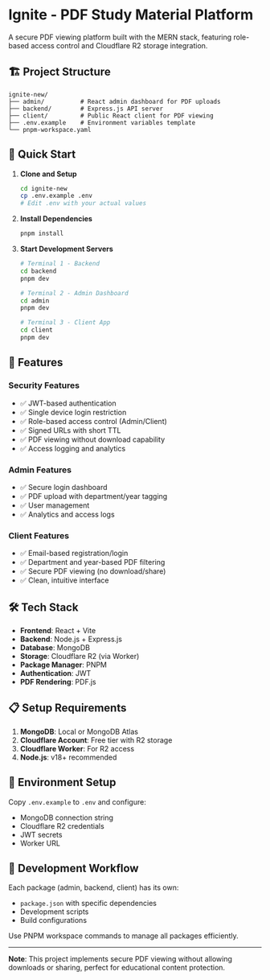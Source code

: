 # Ignite - PDF Study Material Platform

A secure PDF viewing platform built with the MERN stack, featuring role-based access control and Cloudflare R2 storage integration.

## 🏗️ Project Structure

```
ignite-new/
├── admin/          # React admin dashboard for PDF uploads
├── backend/        # Express.js API server
├── client/         # Public React client for PDF viewing
├── .env.example    # Environment variables template
└── pnpm-workspace.yaml
```

## 🚀 Quick Start

1. **Clone and Setup**
   ```bash
   cd ignite-new
   cp .env.example .env
   # Edit .env with your actual values
   ```

2. **Install Dependencies**
   ```bash
   pnpm install
   ```

3. **Start Development Servers**
   ```bash
   # Terminal 1 - Backend
   cd backend
   pnpm dev

   # Terminal 2 - Admin Dashboard  
   cd admin
   pnpm dev

   # Terminal 3 - Client App
   cd client
   pnpm dev
   ```

## 🔧 Features

### Security Features
- ✅ JWT-based authentication
- ✅ Single device login restriction
- ✅ Role-based access control (Admin/Client)
- ✅ Signed URLs with short TTL
- ✅ PDF viewing without download capability
- ✅ Access logging and analytics

### Admin Features
- ✅ Secure login dashboard
- ✅ PDF upload with department/year tagging
- ✅ User management
- ✅ Analytics and access logs

### Client Features
- ✅ Email-based registration/login
- ✅ Department and year-based PDF filtering
- ✅ Secure PDF viewing (no download/share)
- ✅ Clean, intuitive interface

## 🛠️ Tech Stack

- **Frontend**: React + Vite
- **Backend**: Node.js + Express.js
- **Database**: MongoDB
- **Storage**: Cloudflare R2 (via Worker)
- **Package Manager**: PNPM
- **Authentication**: JWT
- **PDF Rendering**: PDF.js

## 📋 Setup Requirements

1. **MongoDB**: Local or MongoDB Atlas
2. **Cloudflare Account**: Free tier with R2 storage
3. **Cloudflare Worker**: For R2 access
4. **Node.js**: v18+ recommended

## 🔐 Environment Setup

Copy `.env.example` to `.env` and configure:

- MongoDB connection string
- Cloudflare R2 credentials
- JWT secrets
- Worker URL

## 🚦 Development Workflow

Each package (admin, backend, client) has its own:
- `package.json` with specific dependencies
- Development scripts
- Build configurations

Use PNPM workspace commands to manage all packages efficiently.

---

**Note**: This project implements secure PDF viewing without allowing downloads or sharing, perfect for educational content protection.